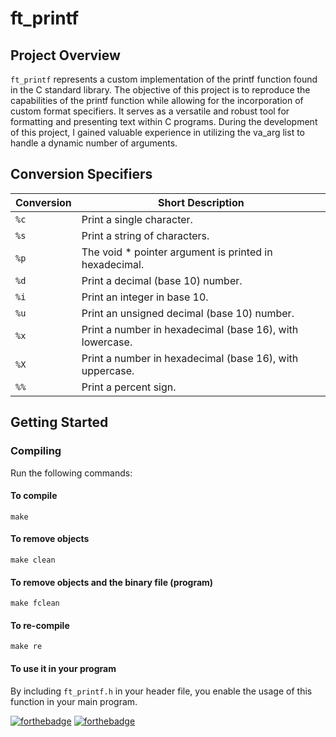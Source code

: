 # ft_printf

## Project Overview
`ft_printf` represents a custom implementation of the printf function found in the C standard library. The objective of this project is to reproduce the capabilities of the printf function while allowing for the incorporation of custom format specifiers. It serves as a versatile and robust tool for formatting and presenting text within C programs. During the development of this project, I gained valuable experience in utilizing the va_arg list to handle a dynamic number of arguments.

## Conversion Specifiers

| Conversion | Short Description                                            |
|------------|-------------------------------------------------------------|
| `%c`       | Print a single character.                                   |
| `%s`       | Print a string of characters.                               |
| `%p`       | The void * pointer argument is printed in hexadecimal.      |
| `%d`       | Print a decimal (base 10) number.                            |
| `%i`       | Print an integer in base 10.                                 |
| `%u`       | Print an unsigned decimal (base 10) number.                 |
| `%x`       | Print a number in hexadecimal (base 16), with lowercase.   |
| `%X`       | Print a number in hexadecimal (base 16), with uppercase.   |
| `%%`       | Print a percent sign.                                        |

## Getting Started

### Compiling
Run the following commands:

#### To compile
```
make
```
#### To remove objects
```
make clean
```
#### To remove objects and the binary file (program)
```
make fclean
```
#### To re-compile
```
make re
```
#### To use it in your program
By including `ft_printf.h` in your header file, you enable the usage of this function in your main program.

[![forthebadge](https://forthebadge.com/images/badges/made-with-c.svg)](https://forthebadge.com) [![forthebadge](https://forthebadge.com/images/badges/built-with-love.svg)](https://forthebadge.com)

